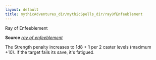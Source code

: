 ```yaml
---
layout: default
title: mythicAdventures_dir/mythicSpells_dir/rayOfEnfeeblement
---
```

Ray of Enfeeblement

**Source** [_ray of enfeeblement_](../../spells_dir/rayOfEnfeeblement#_ray-of-enfeeblement)

The Strength penalty increases to 1d8 + 1 per 2 caster levels (maximum +10). If the target fails its save, it's fatigued.


